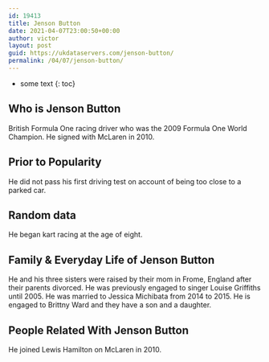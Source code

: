 ```yaml
---
id: 19413
title: Jenson Button
date: 2021-04-07T23:00:50+00:00
author: victor
layout: post
guid: https://ukdataservers.com/jenson-button/
permalink: /04/07/jenson-button/
---
```


* some text
{: toc}


## Who is Jenson Button



British Formula One racing driver who was the 2009 Formula One World Champion. He signed with McLaren in 2010.

                
                
                
## Prior to Popularity



He did not pass his first driving test on account of being too close to a parked car.

                
                
                
## Random data



He began kart racing at the age of eight.

                
                
                
## Family & Everyday Life of Jenson Button



He and his three sisters were raised by their mom in Frome, England after their parents divorced. He was previously engaged to singer Louise Griffiths until 2005. He was married to Jessica Michibata from 2014 to 2015. He is engaged to Brittny Ward and they have a son and a daughter.

                
                
                
## People Related With Jenson Button



He joined Lewis Hamilton on McLaren in 2010.

                
              
            
          
          
          